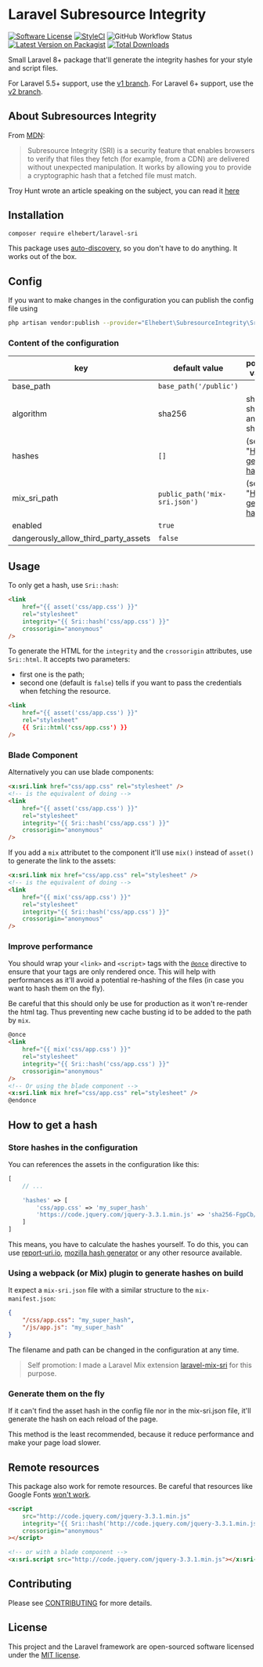 # Laravel Subresource Integrity

[![Software License](https://img.shields.io/badge/license-MIT-brightgreen.svg?style=flat-square)](LICENSE.md)
[![StyleCI](https://styleci.io/repos/119791861/shield?branch=master)](https://styleci.io/repos/119791861)
![GitHub Workflow Status](https://img.shields.io/github/workflow/status/elhebert/laravel-sri/Run%20PHPUnit%20tests?label=Tests&style=flat-square)
[![Latest Version on Packagist](https://img.shields.io/packagist/v/elhebert/laravel-sri.svg?style=flat-square)](https://packagist.org/packages/elhebert/laravel-sri)
[![Total Downloads](https://img.shields.io/packagist/dt/elhebert/laravel-sri.svg?style=flat-square)](https://packagist.org/packages/elhebert/laravel-sri)

Small Laravel 8+ package that'll generate the integrity hashes for your style and script files.

For Laravel 5.5+ support, use the [v1 branch](https://github.com/Elhebert/laravel-sri/tree/v1).
For Laravel 6+ support, use the [v2 branch](https://github.com/Elhebert/laravel-sri/tree/v2).

## About Subresources Integrity

From [MDN](https://developer.mozilla.org/en-US/docs/Web/Security/Subresource_Integrity):

> Subresource Integrity (SRI) is a security feature that enables browsers to verify that files they fetch (for example, from a CDN) are delivered without unexpected manipulation. It works by allowing you to provide a cryptographic hash that a fetched file must match.

Troy Hunt wrote an article speaking on the subject, you can read it [here](https://www.troyhunt.com/protecting-your-embedded-content-with-subresource-integrity-sri/)

## Installation

```sh
composer require elhebert/laravel-sri
```

This package uses [auto-discovery](https://laravel.com/docs/5.5/packages#package-discovery), so you don't have to do anything. It works out of the box.

## Config

If you want to make changes in the configuration you can publish the config file using

```sh
php artisan vendor:publish --provider="Elhebert\SubresourceIntegrity\SriServiceProvider"
```

### Content of the configuration

| key                                  | default value                 | possible values                                |
| ------------------------------------ | ----------------------------- | ---------------------------------------------- |
| base_path                            | `base_path('/public')`        |                                                |
| algorithm                            | sha256                        | sha256, sha384 and sha512                      |
| hashes                               | `[]`                          | (see "[How to get a hash](#how-to-get-a-hash)) |
| mix_sri_path                         | `public_path('mix-sri.json')` | (see "[How to get a hash](#how-to-get-a-hash)) |
| enabled                              | `true`                        |                                                |
| dangerously_allow_third_party_assets | `false`                       |                                                |

## Usage

To only get a hash, use `Sri::hash`:

```html
<link
    href="{{ asset('css/app.css') }}"
    rel="stylesheet"
    integrity="{{ Sri::hash('css/app.css') }}"
    crossorigin="anonymous"
/>
```

To generate the HTML for the `integrity` and the `crossorigin` attributes, use `Sri::html`. It accepts two parameters:

-   first one is the path;
-   second one (default is `false`) tells if you want to pass the credentials when fetching the resource.

```html
<link
    href="{{ asset('css/app.css') }}"
    rel="stylesheet"
    {{ Sri::html('css/app.css') }}
/>
```

### Blade Component

Alternatively you can use blade components:

```html
<x:sri.link href="css/app.css" rel="stylesheet" />
<!-- is the equivalent of doing -->
<link
    href="{{ asset('css/app.css') }}"
    rel="stylesheet"
    integrity="{{ Sri::hash('css/app.css') }}"
    crossorigin="anonymous"
/>
```

If you add a `mix` attributet to the component it'll use `mix()` instead of `asset()` to generate the link to the assets:

```html
<x:sri.link mix href="css/app.css" rel="stylesheet" />
<!-- is the equivalent of doing -->
<link
    href="{{ mix('css/app.css') }}"
    rel="stylesheet"
    integrity="{{ Sri::hash('css/app.css') }}"
    crossorigin="anonymous"
/>
```

### Improve performance

You should wrap your `<link>` and `<script>` tags with the [`@once`](https://laravel.com/docs/master/blade#the-once-directive) directive to ensure that your tags are only rendered once. This will help with performances as it'll avoid a potential re-hashing of the files (in case you want to hash them on the fly).

Be careful that this should only be use for production as it won't re-render the html tag. Thus preventing new cache busting id to be added to the path by `mix`.

```html
@once
<link
    href="{{ mix('css/app.css') }}"
    rel="stylesheet"
    integrity="{{ Sri::hash('css/app.css') }}"
    crossorigin="anonymous"
/>
<!-- Or using the blade component -->
<x:sri.link mix href="css/app.css" rel="stylesheet" />
@endonce
```

## How to get a hash

### Store hashes in the configuration

You can references the assets in the configuration like this:

```php
[
    // ...

    'hashes' => [
        'css/app.css' => 'my_super_hash'
        'https://code.jquery.com/jquery-3.3.1.min.js' => 'sha256-FgpCb/KJQlLNfOu91ta32o/NMZxltwRo8QtmkMRdAu8='
    ]
]
```

This means, you have to calculate the hashes yourself. To do this, you can use [report-uri.io](https://report-uri.com/home/sri_hash), [mozilla hash generator](https://www.srihash.org/) or any other resource available.

### Using a webpack (or Mix) plugin to generate hashes on build

It expect a `mix-sri.json` file with a similar structure to the `mix-manifest.json`:

```json
{
    "/css/app.css": "my_super_hash",
    "/js/app.js": "my_super_hash"
}
```

The filename and path can be changed in the configuration at any time.

> Self promotion: I made a Laravel Mix extension [laravel-mix-sri](https://github.com/Elhebert/laravel-mix-sri) for this purpose.

### Generate them on the fly

If it can't find the asset hash in the config file nor in the mix-sri.json file, it'll generate the hash on each reload of the page.

This method is the least recommended, because it reduce performance and make your page load slower.

## Remote resources

This package also work for remote resources. Be careful that resources like Google Fonts [won't work](https://github.com/google/fonts/issues/473).

```html
<script
    src="http://code.jquery.com/jquery-3.3.1.min.js"
    integrity="{{ Sri::hash('http://code.jquery.com/jquery-3.3.1.min.js') }}"
    crossorigin="anonymous"
></script>

<!-- or with a blade component -->
<x:sri.script src="http://code.jquery.com/jquery-3.3.1.min.js"></x:sri-script>
```

## Contributing

Please see [CONTRIBUTING](CONTRIBUTING.md) for more details.

## License

This project and the Laravel framework are open-sourced software licensed under the [MIT license](http://opensource.org/licenses/MIT).
